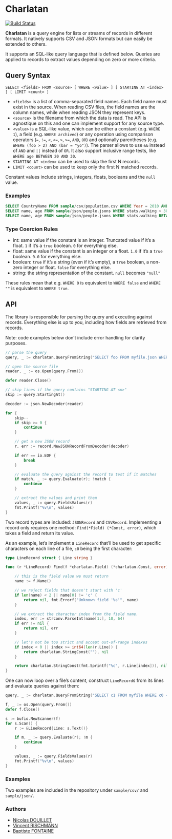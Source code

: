 # Charlatan

[![Build Status](https://travis-ci.org/BatchLabs/charlatan.svg?branch=master)](https://travis-ci.org/BatchLabs/charlatan)

**Charlatan** is a query engine for lists or streams of records in different
formats. It natively supports CSV and JSON formats but can easily be extended
to others.

It supports an SQL-like query language that is defined below. Queries are
applied to records to extract values depending on zero or more criteria.

## Query Syntax

```
SELECT <fields> FROM <source> [ WHERE <value> ] [ STARTING AT <index> ] [ LIMIT <count> ]
```

- `<fields>` is a list of comma-separated field names. Each field name must
  exist in the source. When reading CSV files, the field names are the column
  names, while when reading JSON they represent keys.
- `<source>` is the filename from which the data is read. The API is agnostique
  on this and one can implement support for any source type.
- `<value>` is a SQL-like value, which can be either a constant (e.g.
  `WHERE 1`), a field (e.g. `WHERE archived`) or any operation using comparison
  operators (`=`, `!=`, `<`, `<=`, `>`, `>=`, `AND`, `OR`) and optionally
  parentheses (e.g. `WHERE (foo > 2) AND (bar = "yo")`). The parser allows to
  use `&&` instead of `AND` and `||` instead of `OR`. It also support inclusive
  range tests, like `WHERE age BETWEEN 20 AND 30`.
- `STARTING AT <index>` can be used to skip the first N records.
- `LIMIT <count>` can be used to keep only the first N matched records.

Constant values include strings, integers, floats, booleans and the `null`
value.

### Examples

```sql
SELECT CountryName FROM sample/csv/population.csv WHERE Year = 2010 AND Value > 50000000 AND Value < 70000000
SELECT name, age FROM sample/json/people.jsons WHERE stats.walking > 30 AND stats.biking < 300
SELECT name, age FROM sample/json/people.jsons WHERE stats.walking BETWEEN 20 AND 100
```

### Type Coercion Rules

* int: same value if the constant is an integer. Truncated value if it’s a
  float. `1` if it’s a `true` boolean. `0` for everything else.
* float: same value if the constant is an integer or a float. `1.0` if it’s a
  `true` boolean. `0.0` for everything else.
* boolean: `true` if it’s a string (even if it’s empty), a `true` boolean, a
  non-zero integer or float. `false` for everything else.
* string: the string representation of the constant. `null` becomes `"null"`

These rules mean that e.g. `WHERE 0` is equivalent to `WHERE false` and
`WHERE ""` is equivalent to `WHERE true`.

## API

The library is responsible for parsing the query and executing against records.
Everything else is up to you, including how fields are retrieved from records.

Note: code examples below don’t include error handling for clarity purposes.

```go
// parse the query
query, _ := charlatan.QueryFromString("SELECT foo FROM myfile.json WHERE foo > 2")

// open the source file
reader, _ := os.Open(query.From())

defer reader.Close()

// skip lines if the query contains "STARTING AT <n>"
skip := query.StartingAt()

decoder := json.NewDecoder(reader)

for {
    skip--
    if skip >= 0 {
        continue
    }

    // get a new JSON record
    r, err := record.NewJSONRecordFromDecoder(decoder)

    if err == io.EOF {
        break
    }

    // evaluate the query against the record to test if it matches
    if match, _ := query.Evaluate(r); !match {
        continue
    }

    // extract the values and print them
    values, _ := query.FieldsValues(r)
    fmt.Printf("%v\n", values)
}
```

Two record types are included: `JSONRecord` and `CSVRecord`. Implementing a
record only requires one method: `Find(*Field) (*Const, error)`, which takes a
field and return its value.

As an example, let’s implement a `LineRecord` that’ll be used to get specific
characters on each line of a file, `c0` being the first character:

```go
type LineRecord struct { Line string }

func (r *LineRecord) Find(f *charlatan.Field) (*charlatan.Const, error) {

    // this is the field value we must return
    name := f.Name()

    // we reject fields that doesn't start with 'c'
    if len(name) < 2 || name[0] != 'c' {
        return nil, fmt.Errorf("Unknown field '%s'", name)
    }

    // we extract the character index from the field name.
    index, err := strconv.ParseInt(name[1:], 10, 64)
    if err != nil {
        return nil, err
    }

    // let's not be too strict and accept out-of-range indexes
    if index < 0 || index >= int64(len(r.Line)) {
        return charlatan.StringConst(""), nil
    }

    return charlatan.StringConst(fmt.Sprintf("%c", r.Line[index])), nil
}
```

One can now loop over a file’s content, construct `LineRecord`s from its lines
and evaluate queries against them:

```go
query, _ := charlatan.QueryFromString("SELECT c1 FROM myfile WHERE c0 = 'a'")

f, _ := os.Open(query.From())
defer f.Close()

s := bufio.NewScanner(f)
for s.Scan() {
    r := &LineRecord{Line: s.Text()}

    if m, _ := query.Evaluate(r); !m {
        continue
    }

    values, _ := query.FieldsValues(r)
    fmt.Printf("%v\n", values)
}
```

### Examples

Two examples are included in the repository under `sample/csv/` and
`sample/json/`.

### Authors

- [Nicolas DOUILLET](https://github.com/minimarcel)
- [Vincent RISCHMANN](https://github.com/vrischmann)
- [Baptiste FONTAINE](https://github.com/bfontaine)

